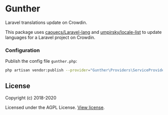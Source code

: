 # Gunther
Laravel translations update on Crowdin.

This package uses [caouecs/Laravel-lang](https://packagist.org/packages/caouecs/laravel-lang) and [umpirsky/locale-list](https://packagist.org/packages/umpirsky/locale-list) to update languages for a Laravel project on Crowdin.


### Configuration

Publish the config file `gunther.php`:

``` bash
php artisan vendor:publish --provider="Gunther\Providers\ServiceProvider" --tag=config
```

## License

Copyright (c) 2018-2020

Licensed under the AGPL License. [View license](/LICENSE).
